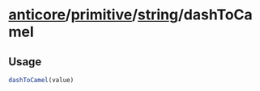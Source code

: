 # [anticore](../../../../../#reference)/[primitive](../../#reference)/[string](../#reference)/<a name="reference">dashToCamel</a>

## Usage

```js
dashToCamel(value)
```
